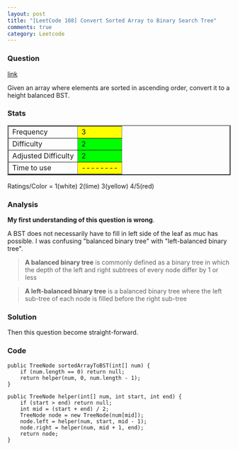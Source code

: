 ```yaml
---
layout: post
title: "[LeetCode 108] Convert Sorted Array to Binary Search Tree"
comments: true
category: Leetcode
---
```


### Question

[link](https://oj.leetcode.com/problems/convert-sorted-array-to-binary-search-tree/)

<div class="question-content">
            <p></p><p>Given an array where elements are sorted in ascending order, convert it to a height balanced BST.</p><p></p>
          </div>

### Stats

<table border="2">
	<tr>
		<td>Frequency</td>
		<td bgcolor="yellow">3</td>
	</tr>
	<tr>
		<td>Difficulty</td>
		<td bgcolor="lime">2</td>
	</tr>
	<tr>
		<td>Adjusted Difficulty</td>
		<td bgcolor="lime">2</td>
	</tr>
	<tr>
		<td>Time to use</td>
		<td bgcolor="yellow">--------</td>
	</tr>
</table>

Ratings/Color = 1(white) 2(lime) 3(yellow) 4/5(red)

### Analysis

**My first understanding of this question is wrong**.

A BST does not necessarily have to fill in left side of the leaf as muc has possible. I was confusing "balanced binary tree" with "left-balanced binary tree".

> **A balanced binary tree** is commonly defined as a binary tree in which the depth of the left and right subtrees of every node differ by 1 or less

> **A left-balanced binary tree** is a balanced binary tree where the left sub-tree of each node is filled before the right sub-tree

### Solution

Then this question become straight-forward.

### Code

    public TreeNode sortedArrayToBST(int[] num) {
        if (num.length == 0) return null;
        return helper(num, 0, num.length - 1);
    }

    public TreeNode helper(int[] num, int start, int end) {
        if (start > end) return null;
        int mid = (start + end) / 2;
        TreeNode node = new TreeNode(num[mid]);
        node.left = helper(num, start, mid - 1);
        node.right = helper(num, mid + 1, end);
        return node;
    }
